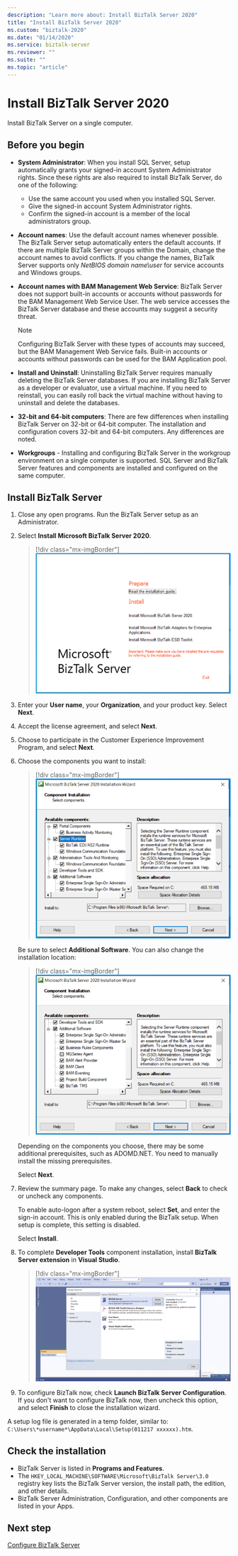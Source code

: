 ```yaml
---
description: "Learn more about: Install BizTalk Server 2020"
title: "Install BizTalk Server 2020"
ms.custom: "biztalk-2020"
ms.date: "01/14/2020"
ms.service: biztalk-server
ms.reviewer: ""
ms.suite: ""
ms.topic: "article"
---
```


# Install BizTalk Server 2020

Install BizTalk Server on a single computer.

## Before you begin

* **System Administrator**: When you install SQL Server, setup automatically grants your signed-in account System Administrator rights. Since these rights are also required to install BizTalk Server, do one of the following:

  * Use the same account you used when you installed SQL Server.
  * Give the signed-in account System Administrator rights.
  * Confirm the signed-in account is a member of the local administrators group.

* **Account names**: Use the default account names whenever possible. The BizTalk Server setup automatically enters the default accounts. If there are multiple BizTalk Server groups within the Domain, change the account names to avoid conflicts. If you change the names, BizTalk Server supports only *NetBIOS domain name\user* for service accounts and Windows groups.
* **Account names with BAM Management Web Service**: BizTalk Server does not support built-in accounts or accounts without passwords for the BAM Management Web Service User. The web service accesses the BizTalk Server database and these accounts may suggest a security threat.

    > [!NOTE] 
    > Configuring BizTalk Server with these types of accounts may succeed, but the BAM Management Web Service fails. Built-in accounts or accounts without passwords can be used for the BAM Application pool.

* **Install and Uninstall**: Uninstalling BizTalk Server requires manually deleting the BizTalk Server databases. If you are installing BizTalk Server as a developer or evaluator, use a virtual machine. If you need to reinstall, you can easily roll back the virtual machine without having to uninstall and delete the databases.
* **32-bit and 64-bit computers**: There are few differences when installing BizTalk Server on 32-bit or 64-bit computer. The installation and configuration covers 32-bit and 64-bit computers. Any differences are noted.
* **Workgroups** - Installing and configuring BizTalk Server in the workgroup environment on a single computer is supported. SQL Server and BizTalk Server features and components are installed and configured on the same computer.

## Install BizTalk Server

1. Close any open programs. Run the BizTalk Server setup as an Administrator.
2. Select **Install Microsoft BizTalk Server 2020**.

    > [!div class="mx-imgBorder"]
    > ![Install Microsoft BizTalk Server window or screen](../install-and-config-guides/media/bts2020install-splash.png)

3. Enter your **User name**, your **Organization**, and your product key. Select **Next**.
4. Accept the license agreement, and select **Next**.
5. Choose to participate in the Customer Experience Improvement Program, and select **Next**.
6. Choose the components you want to install:

    > [!div class="mx-imgBorder"]
    > ![Choose the BizTalk Server components you want to install](../install-and-config-guides/media/bts2020install-components.png)
  
    Be sure to select **Additional Software**. You can also change the installation location: 
  
    > [!div class="mx-imgBorder"]
    > ![Install additional software on BizTalk Server](../install-and-config-guides/media/bts2020install-additional.png)

    Depending on the components you choose, there may be some additional prerequisites, such as ADOMD.NET. You need to manually install the missing prerequisites.

    Select **Next**.
  
7. Review the summary page. To make any changes, select **Back** to check or uncheck any components. 

      To enable auto-logon after a system reboot, select **Set**, and enter the sign-in account. This is only enabled during the BizTalk setup. When setup is complete, this setting is disabled. 

     Select **Install**.

8. To complete **Developer Tools** component installation, install **BizTalk Server extension** in **Visual Studio**.

    > [!div class="mx-imgBorder"]
    > ![Install the BizTalk Server extension to use the developer tools](../install-and-config-guides/media/biztalk-server-extension.png)

9. To configure BizTalk now, check **Launch BizTalk Server Configuration**. If you don't want to configure BizTalk now, then uncheck this option, and select **Finish** to close the installation wizard. 

A setup log file is generated in a temp folder, similar to: `C:\Users\*username*\AppData\Local\Setup(011217 xxxxxx).htm`.
  
## Check the installation

* BizTalk Server is listed in **Programs and Features**.
* The `HKEY_LOCAL_MACHINE\SOFTWARE\Microsoft\BizTalk Server\3.0` registry key lists the BizTalk Server version, the install path, the edition, and other details.
* BizTalk Server Administration, Configuration, and other components are listed in your Apps.

## Next step

[Configure BizTalk Server](../install-and-config-guides/configure-biztalk-server.md)
